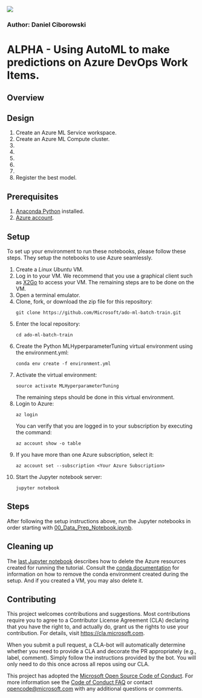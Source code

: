 ![](https://dev.azure.com/customai/MLHyperparameterTuningPipeline/_apis/build/status/Microsoft.MLHyperparameterTuning?branchName=master)
### Author: Daniel Ciborowski

# ALPHA - Using AutoML to make predictions on Azure DevOps Work Items.

## Overview



## Design

1. Create an Azure ML Service workspace.
2. Create an Azure ML Compute cluster.
3. 
4. 
5. 
6. 
7. 
8. Register the best model.

## Prerequisites

1. [Anaconda Python](https://www.anaconda.com/download) installed.
2. [Azure account](https://azure.microsoft.com).


## Setup

To set up your environment to run these notebooks, please follow these steps.  They setup the notebooks to use Azure seamlessly.

1. Create a _Linux_ _Ubuntu_ VM.
2. Log in to your VM.  We recommend that you use a graphical client
   such as
   [X2Go](https://docs.microsoft.com/en-us/azure/machine-learning/data-science-virtual-machine/dsvm-ubuntu-intro#x2go)
   to access your VM.  The remaining steps are to be done on the VM.
3. Open a terminal emulator.
4. Clone, fork, or download the zip file for this repository:
   ```
   git clone https://github.com/Microsoft/ado-ml-batch-train.git
   ```
5. Enter the local repository:
   ```
   cd ado-ml-batch-train
   ```
6. Create the Python MLHyperparameterTuning virtual environment using the environment.yml:
   ```
   conda env create -f environment.yml
   ```
7. Activate the virtual environment:
   ```
   source activate MLHyperparameterTuning
   ```
   The remaining steps should be done in this virtual environment.
8. Login to Azure:
   ```
   az login
   ```
   You can verify that you are logged in to your subscription by executing
   the command:
   ```
   az account show -o table
   ```
9. If you have more than one Azure subscription, select it:
   ```
   az account set --subscription <Your Azure Subscription>
   ```
10. Start the Jupyter notebook server:
	```
	jupyter notebook
	```

## Steps

After following the setup instructions above, run the Jupyter notebooks in order starting with [00_Data_Prep_Notebook.ipynb](https://github.com/Microsoft/MLHyperparameterTuning/blob/master/00_Data_Prep.ipynb).

## Cleaning up

The [last Jupyter notebook](07_Tear_Down.ipynb) describes how to delete the Azure resources created for running the tutorial. Consult the [conda documentation](https://docs.conda.io) for information on how to remove the conda environment created during the setup.  And if you created a VM, you may also delete it.

## Contributing

This project welcomes contributions and suggestions.  Most contributions require you to agree to a Contributor License Agreement (CLA) declaring that you have the right to, and actually do, grant us the rights to use your contribution. For details, visit https://cla.microsoft.com.

When you submit a pull request, a CLA-bot will automatically determine whether you need to provide a CLA and decorate the PR appropriately (e.g., label, comment). Simply follow the instructions provided by the bot. You will only need to do this once across all repos using our CLA.

This project has adopted the [Microsoft Open Source Code of Conduct](https://opensource.microsoft.com/codeofconduct/). For more information see the [Code of Conduct FAQ](https://opensource.microsoft.com/codeofconduct/faq/) or contact [opencode@microsoft.com](mailto:opencode@microsoft.com) with any additional questions or comments.
